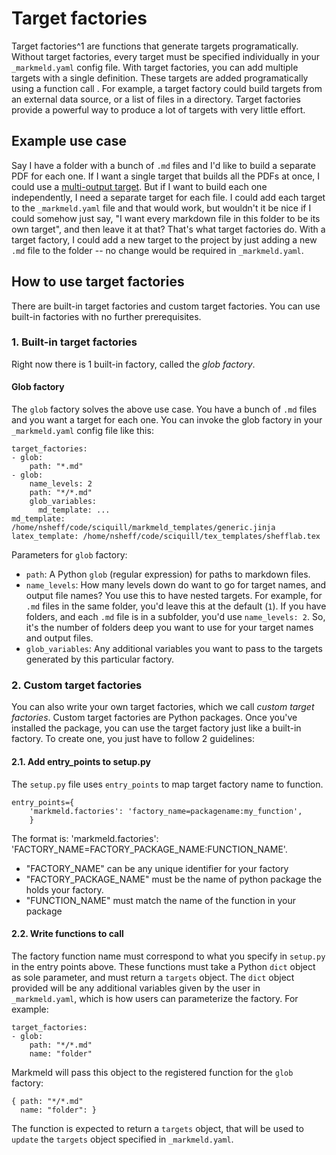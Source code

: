 # Target factories

Target factories^1 are functions that generate targets programatically. Without target factories, every target must be specified individually in your `_markmeld.yaml` config file. With target factories, you can add multiple targets with a single definition. These targets are added programatically using a function call . For example, a target factory could build targets from an external data source, or a list of files in a directory. Target factories provide a powerful way to produce a lot of targets with very little effort. 

## Example use case

Say I have a folder with a bunch of `.md` files and I'd like to build a separate PDF for each one. If I want a single target that builds all the PDFs at once, I could use a [multi-output target](/multi_output_targets). But if I want to build each one independently, I need a separate target for each file. I could add each target to the `_markmeld.yaml` file and that would work, but wouldn't it be nice if I could somehow just say, "I want every markdown file in this folder to be its own target", and then leave it at that? That's what target factories do. With a target factory, I could add a new target to the project by just adding a new `.md` file to the folder -- no change would be required in `_markmeld.yaml`.

## How to use target factories

There are built-in target factories and custom target factories. You can use built-in factories with no further prerequisites.

### 1. Built-in target factories

Right now there is 1 built-in factory, called the *glob factory*. 

#### Glob factory 

The `glob` factory solves the above use case. You have a bunch of `.md` files and you want a target for each one. You can invoke the glob factory in your `_markmeld.yaml` config file like this:

```
target_factories:
- glob:
    path: "*.md"
- glob:
    name_levels: 2
    path: "*/*.md"
    glob_variables:
      md_template: ...    
md_template: /home/nsheff/code/sciquill/markmeld_templates/generic.jinja
latex_template: /home/nsheff/code/sciquill/tex_templates/shefflab.tex
```

Parameters for `glob` factory:

- `path`: A Python `glob` (regular expression) for paths to markdown files.
- `name_levels`: How many levels down do want to go for target names, and output file names? You use this to have nested targets. For example, for `.md` files in the same folder, you'd leave this at the default (`1`). If you have folders, and each `.md` file is in a subfolder, you'd use `name_levels: 2`. So, it's the number of folders deep you want to use for your target names and output files.
- `glob_variables`: Any additional variables you want to pass to the targets generated by this particular factory.

### 2. Custom target factories

You can also write your own target factories, which we call *custom target factories*. Custom target factories are Python packages. Once you've installed the package, you can use the target factory just like a built-in factory. To create one, you just have to follow 2 guidelines:

#### 2.1. Add entry_points to setup.py

The `setup.py` file uses `entry_points` to map target factory name to function.

    entry_points={
        'markmeld.factories': 'factory_name=packagename:my_function',
        }

The format is: 'markmeld.factories': 'FACTORY_NAME=FACTORY_PACKAGE_NAME:FUNCTION_NAME'.

- "FACTORY_NAME" can be any unique identifier for your factory
- "FACTORY_PACKAGE_NAME" must be the name of python package the holds your factory.
- "FUNCTION_NAME" must match the name of the function in your package


#### 2.2. Write functions to call

The factory function name must correspond to what you specify in `setup.py` in the entry points above. These functions must take a Python `dict` object as sole parameter, and must return a `targets` object. The `dict` object provided will be any additional variables given by the user in `_markmeld.yaml`, which is how users can parameterize the factory. For example:

```
target_factories:
- glob:
    path: "*/*.md"
    name: "folder"
```

Markmeld will pass this object to the registered function for the `glob` factory:

```
{ path: "*/*.md"
  name: "folder": }
```

The function is expected to return a `targets` object, that will be used to `update` the `targets` object specified in `_markmeld.yaml`.


[^1]: Name borrowed from the excellent [targets R package](https://books.ropensci.org/targets/).

